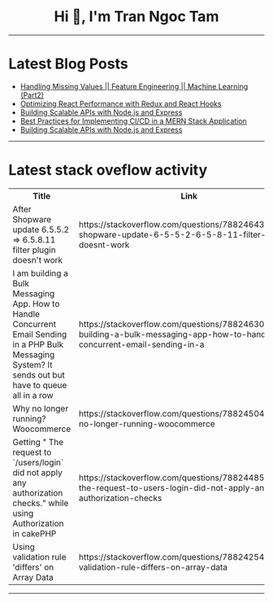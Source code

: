<h1 align="center">Hi 👋, I'm Tran Ngoc Tam</h1>

---

# Latest Blog Posts 
<!-- BLOG-POST-LIST:START -->
- [Handling Missing Values || Feature Engineering || Machine Learning &lpar;Part2&rpar;](https://dev.to/ngneha09/handling-missing-values-feature-engineering-machine-learning-part2-37l0)
- [Optimizing React Performance with Redux and React Hooks](https://dev.to/ankansaha/optimizing-react-performance-with-redux-and-react-hooks-1c1l)
- [Building Scalable APIs with Node.js and Express](https://dev.to/ankansaha/building-scalable-apis-with-nodejs-and-express-3jmo)
- [Best Practices for Implementing CI/CD in a MERN Stack Application](https://dev.to/ankansaha/best-practices-for-implementing-cicd-in-a-mern-stack-application-145m)
- [Building Scalable APIs with Node.js and Express](https://dev.to/ankansaha/building-scalable-apis-with-nodejs-and-express-1dlf)
<!-- BLOG-POST-LIST:END -->

---

# Latest stack oveflow activity
<table>
  <tr><th>Title</th><th>Link</th></tr>
  <!-- STACKOVERFLOW:START --><tr><td>After Shopware update 6.5.5.2 =&gt; 6.5.8.11 filter plugin doesn&#39;t work</td><td>https://stackoverflow.com/questions/78824643/after-shopware-update-6-5-5-2-6-5-8-11-filter-plugin-doesnt-work</td></tr><tr><td>I am building a Bulk Messaging App. How to Handle Concurrent Email Sending in a PHP Bulk Messaging System? It sends out but have to queue all in a row</td><td>https://stackoverflow.com/questions/78824630/i-am-building-a-bulk-messaging-app-how-to-handle-concurrent-email-sending-in-a</td></tr><tr><td>Why no longer running? Woocommerce</td><td>https://stackoverflow.com/questions/78824504/why-no-longer-running-woocommerce</td></tr><tr><td>Getting &quot; The request to `/users/login` did not apply any authorization checks.&quot; while using Authorization in cakePHP</td><td>https://stackoverflow.com/questions/78824485/getting-the-request-to-users-login-did-not-apply-any-authorization-checks</td></tr><tr><td>Using validation rule &#39;differs&#39; on Array Data</td><td>https://stackoverflow.com/questions/78824254/using-validation-rule-differs-on-array-data</td></tr><!-- STACKOVERFLOW:END -->
</table>

---


